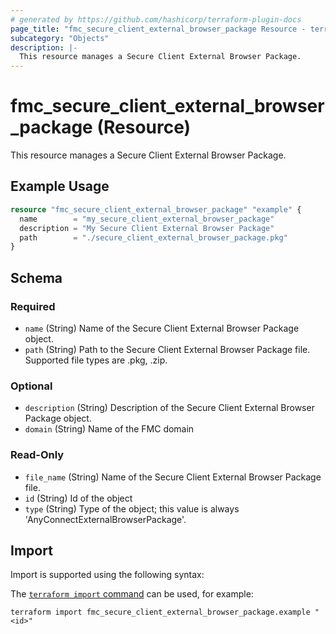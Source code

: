 ```yaml
---
# generated by https://github.com/hashicorp/terraform-plugin-docs
page_title: "fmc_secure_client_external_browser_package Resource - terraform-provider-fmc"
subcategory: "Objects"
description: |-
  This resource manages a Secure Client External Browser Package.
---
```


# fmc_secure_client_external_browser_package (Resource)

This resource manages a Secure Client External Browser Package.

## Example Usage

```terraform
resource "fmc_secure_client_external_browser_package" "example" {
  name        = "my_secure_client_external_browser_package"
  description = "My Secure Client External Browser Package"
  path        = "./secure_client_external_browser_package.pkg"
}
```

<!-- schema generated by tfplugindocs -->
## Schema

### Required

- `name` (String) Name of the Secure Client External Browser Package object.
- `path` (String) Path to the Secure Client External Browser Package file. Supported file types are .pkg, .zip.

### Optional

- `description` (String) Description of the Secure Client External Browser Package object.
- `domain` (String) Name of the FMC domain

### Read-Only

- `file_name` (String) Name of the Secure Client External Browser Package file.
- `id` (String) Id of the object
- `type` (String) Type of the object; this value is always 'AnyConnectExternalBrowserPackage'.

## Import

Import is supported using the following syntax:

The [`terraform import` command](https://developer.hashicorp.com/terraform/cli/commands/import) can be used, for example:

```shell
terraform import fmc_secure_client_external_browser_package.example "<id>"
```
